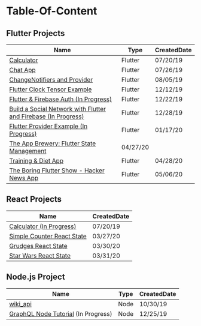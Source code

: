 # Table-Of-Content

## Flutter Projects
| Name                                                                                    | Type        | CreatedDate |
|-----------------------------------------------------------------------------------------|-------------|-------------|
| [Calculator](https://github.com/caestrada/Flutter-Calculator)                           | Flutter | 07/20/19    |
| [Chat App](https://github.com/caestrada/Flutter-Chat-App)                               | Flutter | 07/26/19    |
| [ChangeNotifiers and Provider](https://github.com/caestrada/Flutter-ChangeNotifiers-and-Provider) | Flutter | 08/05/19    |
| [Flutter Clock Tensor Example](https://github.com/caestrada/Clock-Contest-Tensor-Example)     | Flutter     | 12/12/19    |
| [Flutter & Firebase Auth (In Progress)](https://github.com/caestrada/Flutter-Firebase-Auth)   | Flutter     | 12/22/19    |
| [Build a Social Network with Flutter and Firebase (In Progress)](https://github.com/caestrada/fluttershare) | Flutter     | 12/28/19    |
| [Flutter Provider Example (In Progress)](https://github.com/caestrada/Provider-Example)       | Flutter     | 01/17/20    |
| [The App Brewery: Flutter State Management](https://github.com/caestrada/The-App-Brewery-Flutter-State-Management)               | 04/27/20    |
| [Training & Diet App](https://github.com/caestrada/Training-Diet-App)               | Flutter     | 04/28/20    |
| [The Boring Flutter Show - Hacker News App](https://github.com/caestrada/hn_app)    | Flutter     | 05/06/20    |

## React Projects
| Name                                                                                  | CreatedDate |
|---------------------------------------------------------------------------------------|-------------|
| [Calculator (In Progress)](https://github.com/caestrada/React-Calculator)             | 07/20/19    |
| [Simple Counter React State](https://github.com/caestrada/Simple-Counter-React-State) | 03/27/20    |
| [Grudges React State](https://github.com/caestrada/Grudges-React-State)               | 03/30/20    |
| [Star Wars React State](https://github.com/caestrada/Star-Wars-React-State)           | 03/31/20    |

## Node.js Project
| Name                                              | Type        | CreatedDate |
|---------------------------------------------------|-------------|-------------|
| [wiki_api](https://github.com/caestrada/wiki_api) | Node        | 10/30/19    |
| [GraphQL Node Tutorial](https://www.howtographql.com/graphql-js/0-introduction/) (In Progress) | Node        | 12/25/19  |
